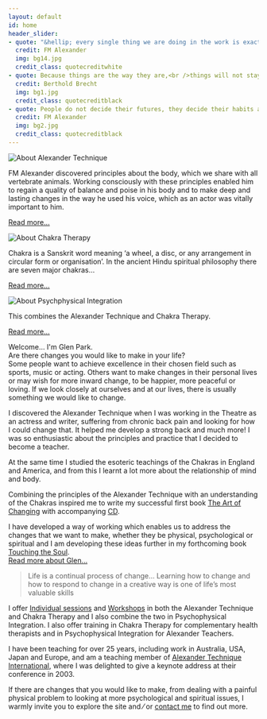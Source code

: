 ```yaml
---
layout: default
id: home
header_slider:
- quote: "&hellip; every single thing we are doing in the work is exactly what is being done in Nature&hellip; the difference being that we are learning to do it consciously"
  credit: FM Alexander
  img: bg14.jpg
  credit_class: quotecreditwhite
- quote: Because things are the way they are,<br />things will not stay the way they are
  credit: Berthold Brecht
  img: bg1.jpg
  credit_class: quotecreditblack
- quote: People do not decide their futures, they decide their habits and their habits decide their futures
  credit: FM Alexander
  img: bg2.jpg
  credit_class: quotecreditblack
---
```


<!-- sidebar begins -->
<div class="one-third last right" id="sidebar">
    <!-- sidebar item 1 begins -->
    <div class="sidebar-itempurple">
        <img src="{{ '/images/alexsidebartitle.png' | relative_url }}" alt="About Alexander Technique" width="199" height="57" class="sidebartitleimagespurple" />
        <p class="pwhite">FM Alexander discovered principles about the body, which we share with all vertebrate animals. Working consciously with these principles enabled him to regain a quality of balance and poise in his body and to make deep and lasting changes in the way he used his voice, which as an actor was vitally important to him.</p>
        <p><a href="#" data-featherlight="#about-alexander" class="lightbox">Read more&hellip;</a></p>
    </div>
    <!-- sidebar item 1 ends -->
    <!-- sidebar item 2 begins -->
    <div class="sidebar-itempurple">
        <img src='{{ "/images/chakrasidebartitle.png" | relative_url }}' alt="About Chakra Therapy" width="154" height="57" class="sidebartitleimagespurple" />
        <p class="pwhite">Chakra is a Sanskrit word meaning &lsquo;a wheel, a disc, or any arrangement in circular form or organisation&rsquo;. In the ancient Hindu spiritual philosophy there are seven major chakras&hellip;</p>
        <p><a href="#" data-featherlight="#about-chakras" class="lightbox" >Read more&hellip;</a></p>
    </div>
    <!-- sidebar item 2 ends -->
    <!-- sidebar item 3 begins -->
    <div class="sidebar-itempurple">
        <img src="{{ '/images/psychosidebartitle.png' | relative_url }}" alt="About Psychphysical Integration" width="254" height="57" class="sidebartitleimagespurple" />
        <p class="pwhite">This combines the Alexander Technique and Chakra Therapy.</p>
        <p><a href="#" data-featherlight="#about-psycophysical" class="lightbox">Read more&hellip;</a></p>
    </div>
    <!-- sidebar item 3 ends -->
</div>
<!-- sidebar ends -->
<!-- main-content begins -->
<div class="two-thirds" id="main-content">
    <!-- article-content begins -->
    <div class="article-content">
        <p class="boldpindent"><span class="runinheading">Welcome&hellip;</span> I&#39;m Glen Park.
            <br />Are there changes you would like to make in your life&#63;
            <br />Some people want to achieve excellence in their chosen field such as sports, music or acting. Others want to make changes in their personal lives or may wish for more inward change, to be happier, more peaceful or loving. If we look closely at ourselves and at our lives, there is usually something we would like to change.</p>
        <p class="pindent">I discovered the Alexander Technique when I was working in the Theatre as an actress and writer, suffering from chronic back pain and looking for how I could change that. It helped me develop a strong back and much more&#33; I was so enthusiastic about the principles and practice that I decided to become a teacher.</p>
        <p class="pindent">At the same time I studied the esoteric teachings of the Chakras in England and America, and from this I learnt a lot more about the relationship of mind and body.</p>
        <p>Combining the principles of the Alexander Technique with an understanding of the Chakras inspired me to write my successful first book <a href="{% link books.md %}#theartofchanging" target="_self">The Art of Changing</a> with accompanying <a href="{% link books.md %}#theartofchangingcd" target="_self">CD</a>.</p>
        <p>I have developed a way of working which enables us to address the changes that we want to make, whether they be physical, psychological or spiritual and I am developing these ideas further in my forthcoming book <a href="{% link books.md %}#touchingthesoul" target="_self">Touching the Soul</a>.
            <br/>
            <span class="padded"><a href="#" data-featherlight="#about-glen" class="lightbox">Read more about Glen&hellip;</a></span></p>
        <blockquote class="blockquotepurple">Life is a continual process of change&hellip; Learning how to change and how to respond to change in a creative way is one of life’s most valuable skills</blockquote>
        <p class="boldp">I offer <a href="{% link work.md %}#sessions" target="_self">Individual sessions</a> and <a href="{% link work.md %}#sessions" target="_self">Workshops</a> in both the Alexander Technique and Chakra Therapy and I also combine the two in Psychophysical Integration. I also offer training in Chakra Therapy for complementary health therapists and in Psychophysical Integration for Alexander Teachers.</p>
        <p>I have been teaching for over 25 years, including work in Australia, USA, Japan and Europe, and am a teaching member of <a href="http://www.ati-net.com" target="_blank">Alexander Technique International</a>, where I was delighted to give a keynote address at their conference in 2003.</p>
        <p class="boldp">If there are changes that you would like to make, from dealing with a painful physical problem to looking at more psychological and spiritual issues, I warmly invite you to explore the site and &frasl; or <a href="{% link contact.md %}" target="_self">contact me</a> to find out more.</p>
    </div>
    <!-- article-content ends -->
</div>
<!-- main-content begins -->



<div class="popups" style="display: none;">

    <div id="about-alexander">
        <p><img src="/images/fmalexander.png" alt="FM Alexander" width="177" height="224" border="0" align="left" /><a href="http://en.wikipedia.org/wiki/FM_Alexander" title="Read more information about FM Alexander at Wikipedia..." target="_blank">FM Alexander</a> discovered principles about the body, which we share with all vertebrate animals. Working consciously with these principles enabled him to regain a quality of balance and poise in his body and to make deep and lasting changes in the way he used his voice, which as an actor was vitally important to him.</p>
        <img src="/images/meercat.png" alt="Meercat" width="206" height="475" border="0" align="right" />
        <blockquote class="blockquotepurple">&ldquo;&hellip; every single thing we are doing in the work is exactly what is being done in Nature&hellip; the difference being that we are learning to do it consciously&rdquo;<br />
        <span class="quotecreditpopup">&#126; FM Alexander</span></blockquote>
        <p><span class="boldp">The Alexander Technique&hellip;</span> is a valuable system for bringing lasting change to the way we move and use our bodies and minds. Simple activities like sitting, standing, bending and walking can be done with greater ease and poise. Many people have received lasting relief from back, neck or shoulder pain, joint and muscle problems, mental and emotional stress and other health problems as a result of taking a course of lessons. Its effectiveness is well documented and has been the subject of a <a href="http://www.bmj.com/content/337/bmj.a884.full" title="thebmj" target="_blank">scientific study</a> which was reported in the British Medical Journal. For more information visit <a href="http://www.alexandertechnique.com/" title="The Complete Guide to the Alexander Technique" target="_blank">The Complete Guide to the Alexander Technique</a>.</p>
        <p>Musicians, actors, dancers, singers and athletes have learnt the technique in order to improve the way they perform. Students of yoga, tai chi, meditation and other disciplines have applied it to their spiritual practice as it teaches the skills of being self-aware and present in the moment.</p>
        <p>Alexander teachers work with their hands, sometimes guiding you during movement such as walking, sitting and standing, playing an instrument, or other activities and sometimes during stillness while you are lying down on a therapy table. Touch is central to the work, and a large part of an Alexander teacher&#39;s training is learning how to use their hands in a way that will bring about the changes that they want to create in the musculature and the nervous system.</p>
        <img src="/images/baby.png" alt="A child learns to walk" width="529" height="223" border="0" align="left" />
    </div>

    <div id="about-chakras">
        <img src="/images/chakras.jpg" alt="The Chakras" width="85" height="400" border="0" align="right" />
        <img src="/images/chakra1.png" alt="Chakras and the human body" width="285" height="348" border="0" align="left" />
        <p><span class="boldp">Chakra Therapy&hellip;</span> Chakra is a Sanskrit word meaning &lsquo;a wheel, a disc, or any arrangement in circular form or organization&rsquo;.  In the ancient Hindu spiritual philosophy there are seven major chakras which are located at critical turning points in the spine. Each chakra is connected with a critical turning point in our psychological and spiritual development from birth through to maturity.</p>
        <p>By learning about these different stages of our psychological development we have a framework for understanding ourselves, and we can work consciously to transform those parts of us that are wounded or stuck in unhelpful patterns of behaviour. Chakra Therapists are trained to work with gentle non-doing hands on the body, in addition to guiding clients in the process of understanding and working with the chakras, to bring about healing and spiritual growth. Chakra Therapy can be taught in workshops and courses or through individual sessions.</p>
    </div>
        
    <div id="about-glen">
        <p><img src="/images/glenprofileimage.png" alt="Glen Park" width="239" height="254" border="0" align="right" /><span class="boldp">Glen Park &#126; <em>Author, Teacher and Therapist</em>&hellip;</span><br />
        I left University with an honours degree in Philosophy and worked in the Professional Theatre for eleven years, In my mid-thirties, suffering from recurring back pain, I left the theatre and began training in the Alexander Technique.</p>
        <img src="/images/glenprofileimage2.png" alt="Glen working during a treatment session" width="251" height="372" border="0" align="left" />
        <p>Fairly early on in my training I began to see auras and energy and was advised to train in psychic development in order to gain an understanding of what I was experiencing. I trained in England and then in California, at the same time as completing my training as an Alexander Teacher. Together, these were my first steps on a journey of spiritual development.
        I found the two disciplines worked very well together and this prompted me to write my first book <a href="../books.html">The Art of Changing</a>.</p>
        <p>I call my work <a href="/popups/about-psycophysical">Psychophysical Integration</a> because I work with the physical, emotional, mental and spiritual aspects of the Self. I base my work on the Alexander Technique and on a philosophy of the chakras in which they represent the developmental unfolding of consciousness from the infant, through to maturity. This body centred work combined with meditation has formed the basis of my spiritual practice.</p>
        <p>I have recently moved from Devon to Haywards Heath in Sussex, where I am writing my latest book, running workshops in Psychophysical Integration, and seeing people individually.</p>
    </div>
    
    <div id="about-psycophysical">
        <p><span class="boldp">Psychophysical Integration&hellip;</span> This combines the Alexander Technique and Chakra Therapy. The Alexander Technique works with unhelpful patterns of physical behaviour and with Chakra Therapy we can complement that process by working with unhelpful psychological patterns that we have developed.</p>
        <img src="/images/glenworking.png" alt="Glen Park" width="275" height="204" border="0" align="center" />
        <p>This work can bring about expansion and growth at physical, psychological and spiritual levels. Certified Alexander Teachers who have trained in Chakra Therapy and combine the two disciplines may call their work Psychophysical Integration.</p>
        <img src="/images/grouppsyco.png" alt="Glen Working" width="275" height="204" border="0" align="center" />
    </div>
    

</div>
